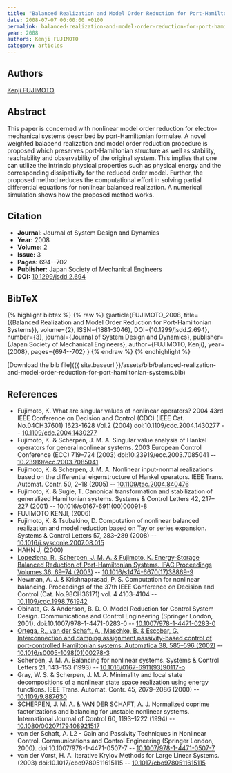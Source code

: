 ```yaml
---
title: "Balanced Realization and Model Order Reduction for Port-Hamiltonian Systems"
date: 2008-07-07 00:00:00 +0100
permalink: balanced-realization-and-model-order-reduction-for-port-hamiltonian-systems
year: 2008
authors: Kenji FUJIMOTO
category: articles
---
```

 
## Authors
[Kenji FUJIMOTO](authors/kenji-fujimoto)
 
## Abstract
This paper is concerned with nonlinear model order reduction for electro-mechanical systems described by port-Hamiltonian formulae. A novel weighted balacend realization and model order reduction procedure is proposed which preserves port-Hamiltonian structure as well as stability, reachability and observability of the original system. This implies that one can utilize the intrinsic physical properties such as physical energy and the corresponding dissipativity for the reduced order model. Further, the proposed method reduces the computational effort in solving partial differential equations for nonlinear balanced realization. A numerical simulation shows how the proposed method works.
 
## Citation
- **Journal:** Journal of System Design and Dynamics
- **Year:** 2008
- **Volume:** 2
- **Issue:** 3
- **Pages:** 694--702
- **Publisher:** Japan Society of Mechanical Engineers
- **DOI:** [10.1299/jsdd.2.694](https://doi.org/10.1299/jsdd.2.694)
 
## BibTeX
{% highlight bibtex %}
{% raw %}
@article{FUJIMOTO_2008,
  title={{Balanced Realization and Model Order Reduction for Port-Hamiltonian Systems}},
  volume={2},
  ISSN={1881-3046},
  DOI={10.1299/jsdd.2.694},
  number={3},
  journal={Journal of System Design and Dynamics},
  publisher={Japan Society of Mechanical Engineers},
  author={FUJIMOTO, Kenji},
  year={2008},
  pages={694--702}
}
{% endraw %}
{% endhighlight %}
 
[Download the bib file]({{ site.baseurl }}/assets/bib/balanced-realization-and-model-order-reduction-for-port-hamiltonian-systems.bib)
 
## References
- Fujimoto, K. What are singular values of nonlinear operators? 2004 43rd IEEE Conference on Decision and Control (CDC) (IEEE Cat. No.04CH37601) 1623-1628 Vol.2 (2004) doi:10.1109/cdc.2004.1430277 -- [10.1109/cdc.2004.1430277](https://doi.org/10.1109/cdc.2004.1430277)
- Fujimoto, K. & Scherpen, J. M. A. Singular value analysis of Hankel operators for general nonlinear systems. 2003 European Control Conference (ECC) 719–724 (2003) doi:10.23919/ecc.2003.7085041 -- [10.23919/ecc.2003.7085041](https://doi.org/10.23919/ecc.2003.7085041)
- Fujimoto, K. & Scherpen, J. M. A. Nonlinear input-normal realizations based on the differential eigenstructure of Hankel operators. IEEE Trans. Automat. Contr. 50, 2–18 (2005) -- [10.1109/tac.2004.840476](https://doi.org/10.1109/tac.2004.840476)
- Fujimoto, K. & Sugie, T. Canonical transformation and stabilization of generalized Hamiltonian systems. Systems &amp; Control Letters 42, 217–227 (2001) -- [10.1016/s0167-6911(00)00091-8](https://doi.org/10.1016/s0167-6911(00)00091-8)
- FUJIMOTO KENJI, (2006)
- Fujimoto, K. & Tsubakino, D. Computation of nonlinear balanced realization and model reduction based on Taylor series expansion. Systems &amp; Control Letters 57, 283–289 (2008) -- [10.1016/j.sysconle.2007.08.015](https://doi.org/10.1016/j.sysconle.2007.08.015)
- HAHN J, (2000)
- [Lopezlena, R., Scherpen, J. M. A. & Fujimoto, K. Energy-Storage Balanced Reduction of Port-Hamiltonian Systems. IFAC Proceedings Volumes 36, 69–74 (2003)](energy-storage-balanced-reduction-of-port-hamiltonian-systems) -- [10.1016/s1474-6670(17)38869-9](https://doi.org/10.1016/s1474-6670(17)38869-9)
- Newman, A. J. & Krishnaprasad, P. S. Computation for nonlinear balancing. Proceedings of the 37th IEEE Conference on Decision and Control (Cat. No.98CH36171) vol. 4 4103–4104 -- [10.1109/cdc.1998.761942](https://doi.org/10.1109/cdc.1998.761942)
- Obinata, G. & Anderson, B. D. O. Model Reduction for Control System Design. Communications and Control Engineering (Springer London, 2001). doi:10.1007/978-1-4471-0283-0 -- [10.1007/978-1-4471-0283-0](https://doi.org/10.1007/978-1-4471-0283-0)
- [Ortega, R., van der Schaft, A., Maschke, B. & Escobar, G. Interconnection and damping assignment passivity-based control of port-controlled Hamiltonian systems. Automatica 38, 585–596 (2002)](interconnection-and-damping-assignment-passivity-based-control-of-port-controlled-hamiltonian-systems) -- [10.1016/s0005-1098(01)00278-3](https://doi.org/10.1016/s0005-1098(01)00278-3)
- Scherpen, J. M. A. Balancing for nonlinear systems. Systems &amp; Control Letters 21, 143–153 (1993) -- [10.1016/0167-6911(93)90117-o](https://doi.org/10.1016/0167-6911(93)90117-o)
- Gray, W. S. & Scherpen, J. M. A. Minimality and local state decompositions of a nonlinear state space realization using energy functions. IEEE Trans. Automat. Contr. 45, 2079–2086 (2000) -- [10.1109/9.887630](https://doi.org/10.1109/9.887630)
- SCHERPEN, J. M. A. & VAN DER SCHAFT, A. J. Normalized coprime factorizations and balancing for unstable nonlinear systems. International Journal of Control 60, 1193–1222 (1994) -- [10.1080/00207179408921517](https://doi.org/10.1080/00207179408921517)
- van der Schaft, A. L2 - Gain and Passivity Techniques in Nonlinear Control. Communications and Control Engineering (Springer London, 2000). doi:10.1007/978-1-4471-0507-7 -- [10.1007/978-1-4471-0507-7](https://doi.org/10.1007/978-1-4471-0507-7)
- van der Vorst, H. A. Iterative Krylov Methods for Large Linear Systems. (2003) doi:10.1017/cbo9780511615115 -- [10.1017/cbo9780511615115](https://doi.org/10.1017/cbo9780511615115)

